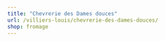 ```yaml
---
title: "Chevrerie des Dames douces"
url: /villiers-louis/chevrerie-des-dames-douces/
shop: fromage
---
```

